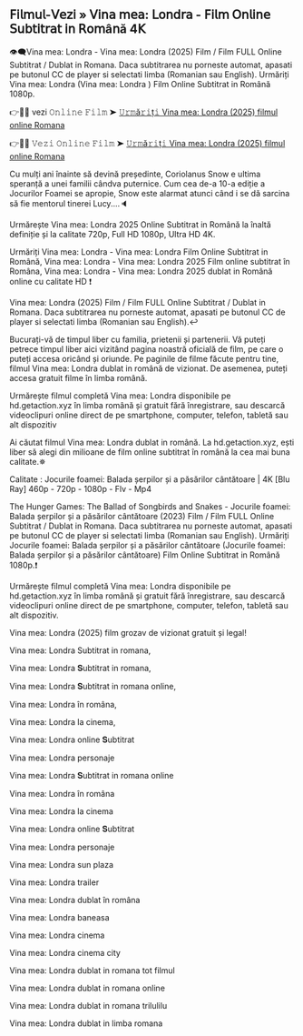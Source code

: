 ## 𝖥𝗂𝗅𝗆𝗎𝗅-𝖵𝖾𝗓𝗂 » 𝖵𝗂𝗇𝖺 𝗆𝖾𝖺: 𝖫𝗈𝗇𝖽𝗋𝖺 - 𝖥𝗂𝗅𝗆 𝖮𝗇𝗅𝗂𝗇𝖾 𝖲𝗎𝖻𝗍𝗂𝗍𝗋𝖺𝗍 𝗂𝗇 𝖱𝗈𝗆â𝗇ă 4𝖪

👁‍🗨Vina mea: Londra - Vina mea: Londra (2025) Film / Film FULL Online Subtitrat / Dublat in Romana. Daca subtitrarea nu porneste automat, apasati pe butonul CC de player si selectati limba (Romanian sau English). Urmăriți Vina mea: Londra (Vina mea: Londra ) Film Online Subtitrat in Română 1080p.

👉📌✅ vezi 𝙾𝚗𝚕𝚒𝚗𝚎 𝙵𝚒𝚕𝚖 ➤ [𝚄𝚛𝚖ă𝚛𝚒ț𝚒 Vina mea: Londra (2025) filmul online Romana](https://t.co/haRLrdH6DK)

👉📌✅ 𝚅𝚎𝚣𝚒 𝙾𝚗𝚕𝚒𝚗𝚎 𝙵𝚒𝚕𝚖 ➤ [𝚄𝚛𝚖ă𝚛𝚒ț𝚒 Vina mea: Londra (2025) filmul online Romana](https://t.co/haRLrdH6DK)

Cu mulți ani înainte să devină președinte, Coriolanus Snow e ultima speranță a unei familii cândva puternice. Cum cea de-a 10-a ediție a Jocurilor Foamei se apropie, Snow este alarmat atunci când i se dă sarcina să fie mentorul tinerei Lucy....🔈

Urmărește Vina mea: Londra 2025 Online Subtitrat in Română la înaltă definiție și la calitate 720p, Full HD 1080p, Ultra HD 4K.

Urmăriți Vina mea: Londra - Vina mea: Londra Film Online Subtitrat in Română, Vina mea: Londra - Vina mea: Londra 2025 Film online subtitrat în Româna, Vina mea: Londra - Vina mea: Londra 2025 dublat in Română online cu calitate HD️ ❗️

Vina mea: Londra (2025) Film / Film FULL Online Subtitrat / Dublat in Romana. Daca subtitrarea nu porneste automat, apasati pe butonul CC de player si selectati limba (Romanian sau English).↩️

Bucurați-vă de timpul liber cu familia, prietenii și partenerii. Vă puteți petrece timpul liber aici vizitând pagina noastră oficială de film, pe care o puteți accesa oricând și oriunde. Pe paginile de filme făcute pentru tine, filmul Vina mea: Londra dublat in română de vizionat. De asemenea, puteți accesa gratuit filme în limba română.

Urmărește filmul completă Vina mea: Londra disponibile pe hd.getaction.xyz în limba română și gratuit fără înregistrare, sau descarcă videoclipuri online direct de pe smartphone, computer, telefon, tabletă sau alt dispozitiv 

Ai căutat filmul Vina mea: Londra dublat in română. La hd.getaction.xyz, ești liber să alegi din milioane de film online subtitrat în română la cea mai buna calitate.✵

Calitate : Jocurile foamei: Balada șerpilor și a păsărilor cântătoare | 4K [Blu Ray] 460p - 720p - 1080p - Flv - Mp4

The Hunger Games: The Ballad of Songbirds and Snakes - Jocurile foamei: Balada șerpilor și a păsărilor cântătoare (2023) Film / Film FULL Online Subtitrat / Dublat in Romana. Daca subtitrarea nu porneste automat, apasati pe butonul CC de player si selectati limba (Romanian sau English). Urmăriți Jocurile foamei: Balada șerpilor și a păsărilor cântătoare (Jocurile foamei: Balada șerpilor și a păsărilor cântătoare) Film Online Subtitrat in Română 1080p.❗️

Urmărește filmul completă Vina mea: Londra disponibile pe hd.getaction.xyz în limba română și gratuit fără înregistrare, sau descarcă videoclipuri online direct de pe smartphone, computer, telefon, tabletă sau alt dispozitiv.

Vina mea: Londra (2025) film grozav de vizionat gratuit și legal!

Vina mea: Londra Subtitrat in romana,

Vina mea: Londra 𝐒ubtitrat in romana,

Vina mea: Londra 𝐒ubtitrat in romana online,

Vina mea: Londra în româna,

Vina mea: Londra la cinema,

Vina mea: Londra online 𝐒ubtitrat

Vina mea: Londra personaje

Vina mea: Londra 𝐒ubtitrat in romana online

Vina mea: Londra în româna

Vina mea: Londra la cinema

Vina mea: Londra online 𝐒ubtitrat

Vina mea: Londra personaje

Vina mea: Londra sun plaza

Vina mea: Londra trailer

Vina mea: Londra dublat în româna

Vina mea: Londra baneasa

Vina mea: Londra cinema

Vina mea: Londra cinema city

Vina mea: Londra dublat in romana tot filmul

Vina mea: Londra dublat in romana online

Vina mea: Londra dublat in romana trilulilu

Vina mea: Londra dublat in limba romana

